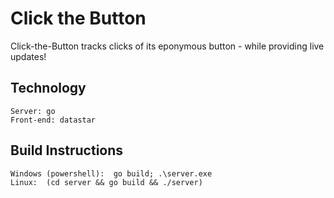 # Click the Button

Click-the-Button tracks clicks of its eponymous button - while providing live updates!


## Technology

    Server: go
    Front-end: datastar

## Build Instructions

    Windows (powershell):  go build; .\server.exe
    Linux:  (cd server && go build && ./server)

